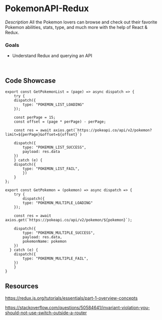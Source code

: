 # PokemonAPI-Redux

*Description* 
All the Pokemon lovers can browse and check out their favorite Pokemon abilities, stats, type, and much more with the help of React & Redux.

### Goals

- Understand Redux and querying an API

<br>

## Code Showcase
```
export const GetPokemonList = (page) => async dispatch => {
    try {
    dispatch({
        type: "POKEMON_LIST_LOADING"
    });

    const perPage = 15;
    const offset = (page * perPage) - perPage;

    const res = await axios.get(`https://pokeapi.co/api/v2/pokemon?limit=${perPage}&offset=${offset}`)

    dispatch({
        type: "POKEMON_LIST_SUCCESS",
        payload: res.data
    })
    } catch (e) {
    dispatch({
        type: "POKEMON_LIST_FAIL",
        })
    }
};

export const GetPokemon = (pokemon) => async dispatch => {
    try {
        dispatch({
        type: "POKEMON_MULTIPLE_LOADING"
    });

    const res = await axios.get(`https://pokeapi.co/api/v2/pokemon/${pokemon}`);

    dispatch({
        type: "POKEMON_MULTIPLE_SUCCESS",
        payload: res.data,
        pokemonName: pokemon
    })
  } catch (e) {
    dispatch({
        type: "POKEMON_MULTIPLE_FAIL",
    })
    }
}
```
## Resources
https://redux.js.org/tutorials/essentials/part-1-overview-concepts

https://stackoverflow.com/questions/50584641/invariant-violation-you-should-not-use-switch-outside-a-router
